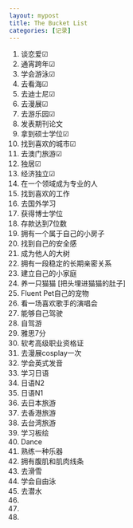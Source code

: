 ```yaml
---
layout: mypost
title: The Bucket List
categories: [记录]
---
```


1. 谈恋爱☑
2. 通宵跨年☑
3. 学会游泳☑
4. 去看海☑
5. 去迪士尼☑
6. 去漫展☑
7. 去游乐园☑
8. 发表期刊论文
9. 拿到硕士学位☑
10. 找到喜欢的城市☑
11. 去澳门旅游☑
12. 独居☑
13. 经济独立☑
14. 在一个领域成为专业的人
15. 找到喜欢的工作
16. 去国外学习
17. 获得博士学位
18. 存款达到7位数
19. 拥有一个属于自己的小房子
20. 找到自己的安全感
21. 成为他人的大树
22. 拥有一段稳定的长期亲密关系
23. 建立自己的小家庭
24. 养一只猫猫 [把头埋进猫猫的肚子]
25. Fluent Pet自己的宠物
26. 看一场喜欢歌手的演唱会
27. 能够自己驾驶
28. 自驾游
29. 雅思7分
30. 软考高级职业资格证
31. 去漫展cosplay一次
32. 学会英式发音
33. 学习日语
34. 日语N2
35. 日语N1
36. 去日本旅游
37. 去香港旅游
38. 去台湾旅游
39. 学习板绘
40. Dance
41. 熟练一种乐器
42. 拥有腹肌和肌肉线条
43. 去滑雪
44. 学会自由泳
45. 去潜水
46. 
47. 
48. 
